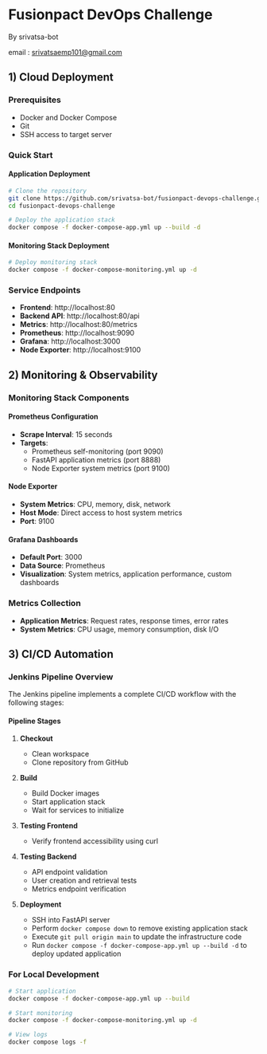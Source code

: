 # Fusionpact DevOps Challenge

By srivatsa-bot

email : srivatsaemp101@gmail.com

## 1) Cloud Deployment

### Prerequisites
- Docker and Docker Compose
- Git
- SSH access to target server

### Quick Start

#### Application Deployment
```bash
# Clone the repository
git clone https://github.com/srivatsa-bot/fusionpact-devops-challenge.git
cd fusionpact-devops-challenge

# Deploy the application stack
docker compose -f docker-compose-app.yml up --build -d
```

#### Monitoring Stack Deployment
```bash
# Deploy monitoring stack
docker compose -f docker-compose-monitoring.yml up -d
```

### Service Endpoints
- **Frontend**: http://localhost:80
- **Backend API**: http://localhost:80/api
- **Metrics**: http://localhost:80/metrics
- **Prometheus**: http://localhost:9090
- **Grafana**: http://localhost:3000
- **Node Exporter**: http://localhost:9100



## 2) Monitoring & Observability

### Monitoring Stack Components

#### Prometheus Configuration
- **Scrape Interval**: 15 seconds
- **Targets**:
  - Prometheus self-monitoring (port 9090)
  - FastAPI application metrics (port 8888)
  - Node Exporter system metrics (port 9100)

#### Node Exporter
- **System Metrics**: CPU, memory, disk, network
- **Host Mode**: Direct access to host system metrics
- **Port**: 9100

#### Grafana Dashboards
- **Default Port**: 3000
- **Data Source**: Prometheus
- **Visualization**: System metrics, application performance, custom dashboards


### Metrics Collection
- **Application Metrics**: Request rates, response times, error rates
- **System Metrics**: CPU usage, memory consumption, disk I/O


## 3) CI/CD Automation

### Jenkins Pipeline Overview

The Jenkins pipeline implements a complete CI/CD workflow with the following stages:

#### Pipeline Stages

1. **Checkout**
   - Clean workspace
   - Clone repository from GitHub

2. **Build**
   - Build Docker images
   - Start application stack
   - Wait for services to initialize

3. **Testing Frontend**
   - Verify frontend accessibility using curl

4. **Testing Backend**
   - API endpoint validation
   - User creation and retrieval tests
   - Metrics endpoint verification

5. **Deployment**
   - SSH into FastAPI server
   - Perform `docker compose down` to remove existing application stack
   - Execute `git pull origin main` to update the infrastructure code
   - Run `docker compose -f docker-compose-app.yml up --build -d` to deploy updated application


### For Local Development
```bash
# Start application
docker compose -f docker-compose-app.yml up --build

# Start monitoring
docker compose -f docker-compose-monitoring.yml up -d

# View logs
docker compose logs -f
```



